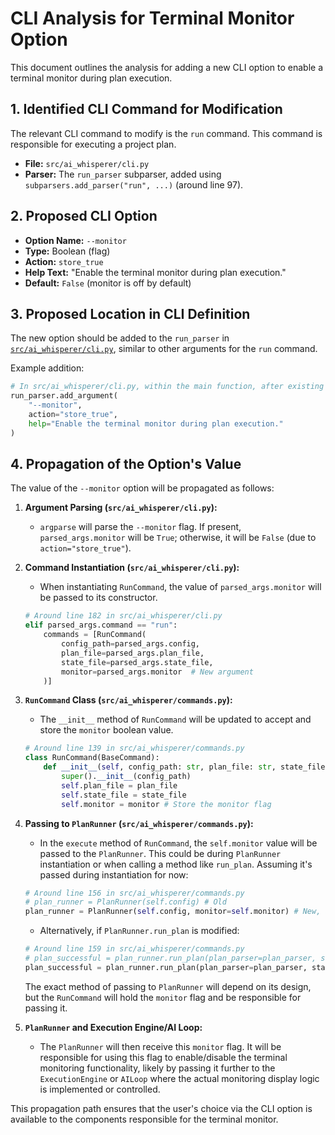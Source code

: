 # CLI Analysis for Terminal Monitor Option

This document outlines the analysis for adding a new CLI option to enable a terminal monitor during plan execution.

## 1. Identified CLI Command for Modification

The relevant CLI command to modify is the `run` command. This command is responsible for executing a project plan.

- **File:** `src/ai_whisperer/cli.py`
- **Parser:** The `run_parser` subparser, added using `subparsers.add_parser("run", ...)` (around line 97).

## 2. Proposed CLI Option

- **Option Name:** `--monitor`
- **Type:** Boolean (flag)
- **Action:** `store_true`
- **Help Text:** "Enable the terminal monitor during plan execution."
- **Default:** `False` (monitor is off by default)

## 3. Proposed Location in CLI Definition

The new option should be added to the `run_parser` in [`src/ai_whisperer/cli.py`](src/ai_whisperer/cli.py:1), similar to other arguments for the `run` command.

Example addition:

```python
# In src/ai_whisperer/cli.py, within the main function, after existing run_parser arguments:
run_parser.add_argument(
    "--monitor",
    action="store_true",
    help="Enable the terminal monitor during plan execution."
)
```

## 4. Propagation of the Option's Value

The value of the `--monitor` option will be propagated as follows:

1. **Argument Parsing (`src/ai_whisperer/cli.py`):**
    - `argparse` will parse the `--monitor` flag. If present, `parsed_args.monitor` will be `True`; otherwise, it will be `False` (due to `action="store_true"`).

2. **Command Instantiation (`src/ai_whisperer/cli.py`):**
    - When instantiating `RunCommand`, the value of `parsed_args.monitor` will be passed to its constructor.

    ```python
    # Around line 182 in src/ai_whisperer/cli.py
    elif parsed_args.command == "run":
        commands = [RunCommand(
            config_path=parsed_args.config,
            plan_file=parsed_args.plan_file,
            state_file=parsed_args.state_file,
            monitor=parsed_args.monitor  # New argument
        )]
    ```

3. **`RunCommand` Class (`src/ai_whisperer/commands.py`):**
    - The `__init__` method of `RunCommand` will be updated to accept and store the `monitor` boolean value.

    ```python
    # Around line 139 in src/ai_whisperer/commands.py
    class RunCommand(BaseCommand):
        def __init__(self, config_path: str, plan_file: str, state_file: str, monitor: bool = False): # Added monitor parameter
            super().__init__(config_path)
            self.plan_file = plan_file
            self.state_file = state_file
            self.monitor = monitor # Store the monitor flag
    ```

4. **Passing to `PlanRunner` (`src/ai_whisperer/commands.py`):**
    - In the `execute` method of `RunCommand`, the `self.monitor` value will be passed to the `PlanRunner`. This could be during `PlanRunner` instantiation or when calling a method like `run_plan`. Assuming it's passed during instantiation for now:

    ```python
    # Around line 156 in src/ai_whisperer/commands.py
    # plan_runner = PlanRunner(self.config) # Old
    plan_runner = PlanRunner(self.config, monitor=self.monitor) # New, assuming PlanRunner constructor is updated
    ```

    - Alternatively, if `PlanRunner.run_plan` is modified:

    ```python
    # Around line 159 in src/ai_whisperer/commands.py
    # plan_successful = plan_runner.run_plan(plan_parser=plan_parser, state_file_path=self.state_file) # Old
    plan_successful = plan_runner.run_plan(plan_parser=plan_parser, state_file_path=self.state_file, monitor=self.monitor) # New
    ```

    The exact method of passing to `PlanRunner` will depend on its design, but the `RunCommand` will hold the `monitor` flag and be responsible for passing it.

5. **`PlanRunner` and Execution Engine/AI Loop:**
    - The `PlanRunner` will then receive this `monitor` flag. It will be responsible for using this flag to enable/disable the terminal monitoring functionality, likely by passing it further to the `ExecutionEngine` or `AILoop` where the actual monitoring display logic is implemented or controlled.

This propagation path ensures that the user's choice via the CLI option is available to the components responsible for the terminal monitor.
